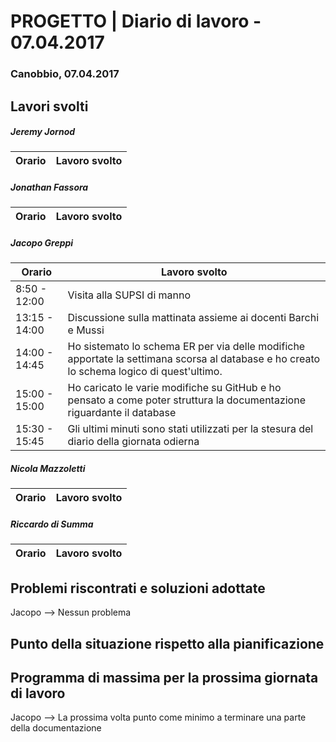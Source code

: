 

# PROGETTO | Diario di lavoro - 07.04.2017

### Canobbio, 07.04.2017

## Lavori svolti
##### Jeremy Jornod

|Orario        |Lavoro svolto                 |
|--------------|------------------------------|


##### Jonathan Fassora
|Orario        |Lavoro svolto                 |
|--------------|------------------------------|


##### Jacopo Greppi
|Orario        |Lavoro svolto                                     |
|--------------|--------------------------------------------------|
|8:50 - 12:00  |Visita alla SUPSI di manno|
|13:15 - 14:00 |Discussione sulla mattinata assieme ai docenti Barchi e Mussi|
|14:00 - 14:45 |Ho sistemato lo schema ER per via delle modifiche apportate la settimana scorsa al database e ho creato lo schema logico di quest'ultimo.|
|15:00 - 15:00 |Ho caricato le varie modifiche su GitHub e ho pensato a come poter struttura la documentazione riguardante il database|
|15:30 - 15:45 |Gli ultimi minuti sono stati utilizzati per la stesura del diario della giornata odierna|

##### Nicola Mazzoletti
|Orario        |Lavoro svolto                 |
|--------------|------------------------------|


##### Riccardo di Summa
|Orario        |Lavoro svolto                 |
|--------------|------------------------------|



##  Problemi riscontrati e soluzioni adottate
Jacopo --> Nessun problema


##  Punto della situazione rispetto alla pianificazione


## Programma di massima per la prossima giornata di lavoro
Jacopo --> La prossima volta punto come minimo a terminare una parte della documentazione



